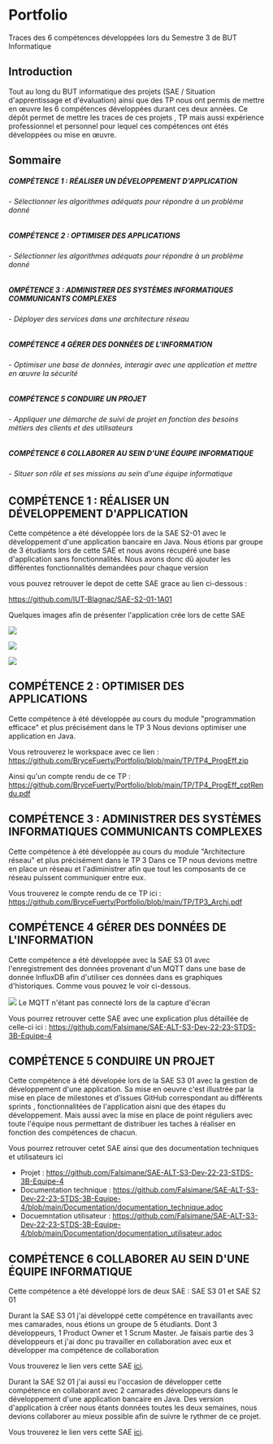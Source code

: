 # Portfolio
Traces des 6 compétences développées lors du Semestre 3 de BUT Informatique



## Introduction

Tout au long du BUT informatique des projets (SAE / Situation d'apprentissage et d'évaluation) ainsi que des TP nous ont permis de mettre en œuvre les 6 compétences développées durant ces deux années.
Ce dépôt permet de mettre les traces de ces projets , TP mais aussi expérience professionnel et personnel pour lequel ces compétences ont étés développées ou mise en œuvre.

## Sommaire 

 ##### COMPÉTENCE 1 : RÉALISER UN DÉVELOPPEMENT D'APPLICATION 
 ######   - Sélectionner les algorithmes adéquats pour répondre à un problème donné

 ##### COMPÉTENCE 2 : OPTIMISER DES APPLICATIONS
 ######   - Sélectionner les algorithmes adéquats pour répondre à un problème donné

 ##### OMPÉTENCE 3  : ADMINISTRER DES SYSTÈMES INFORMATIQUES COMMUNICANTS COMPLEXES
 ######   - Déployer des services dans une architecture réseau
 
 ##### COMPÉTENCE 4 GÉRER DES DONNÉES DE L'INFORMATION
 ######   - Optimiser une base de données, interagir avec une application et mettre en œuvre la sécurité

 ##### COMPÉTENCE 5 CONDUIRE UN PROJET 
 ######   - Appliquer une démarche de suivi de projet en fonction des besoins métiers des clients et des utilisateurs
 
 ##### COMPÉTENCE 6 COLLABORER AU SEIN D'UNE ÉQUIPE INFORMATIQUE
 ######   - Situer son rôle et ses missions au sein d'une équipe informatique

## COMPÉTENCE 1 : RÉALISER UN DÉVELOPPEMENT D'APPLICATION 

Cette compétence a été développée lors de la SAE S2-01 avec le développement d'une application bancaire en Java.
Nous étions par groupe de 3 étudiants lors de cette SAE et nous avons récupéré une base d'application sans fonctionnalités.
Nous avons donc dû ajouter les différentes fonctionnalités demandées pour chaque version

vous pouvez retrouver le depot de cette SAE grace au lien ci-dessous :

https://github.com/IUT-Blagnac/SAE-S2-01-1A01

Quelques images afin de présenter l'application crée lors de cette SAE

![](Images_SAE/Menu.png)

![](Images_SAE/Connexion.png)

![](Images_SAE/Credit.png)

## COMPÉTENCE 2 : OPTIMISER DES APPLICATIONS

Cette compétence à été développée au cours du module "programmation efficace" et plus précisément dans le TP 3
Nous devions optimiser une application en Java.

Vous retrouverez le workspace avec ce lien : 
https://github.com/BryceFuerty/Portfolio/blob/main/TP/TP4_ProgEff.zip

Ainsi qu'un compte rendu de ce TP : 
https://github.com/BryceFuerty/Portfolio/blob/main/TP/TP4_ProgEff_cptRendu.pdf

## COMPÉTENCE 3  : ADMINISTRER DES SYSTÈMES INFORMATIQUES COMMUNICANTS COMPLEXES

Cette compétence à été développée au cours du module "Architecture réseau" et plus précisément dans le TP 3
Dans ce TP nous devions mettre en place un réseau et l'adiministrer afin que tout les composants de ce réseau puissent communiquer entre eux.

Vous trouverez le compte rendu de ce TP ici :
https://github.com/BryceFuerty/Portfolio/blob/main/TP/TP3_Archi.pdf

## COMPÉTENCE 4 GÉRER DES DONNÉES DE L'INFORMATION

Cette compétence a été développée avec la SAE S3 01 avec l'enregistrement des données provenant d'un MQTT dans une base de donnée InfluxDB afin d'utiliser ces données dans es graphiques d'historiques.
Comme vous pouvez le voir ci-dessous.

![](Images_SAE/historique.jpg)
Le MQTT n'étant pas connecté lors de la capture d'écran

Vous pourrez retrouver cette SAE avec une explication plus détaillée de celle-ci ici :
https://github.com/Falsimane/SAE-ALT-S3-Dev-22-23-STDS-3B-Equipe-4

## COMPÉTENCE 5 CONDUIRE UN PROJET 

Cette compétence à été dévelopée lors de la SAE S3 01 avec la gestion de développement d'une application.
Sa mise en oeuvre c'est illustrée par la mise en place de milestones et d’issues GitHub correspondant au différents sprints , fonctionnalitées de l'application aisni que des étapes du développement. Mais aussi avec la mise en place de point réguliers avec toute l'équipe nous permettant de distribuer les taches à réaliser en fonction des compétences de chacun.

Vous pourrez retrouver cetet SAE ainsi que des documentation techniques et utilisateurs ici

 - Projet : https://github.com/Falsimane/SAE-ALT-S3-Dev-22-23-STDS-3B-Equipe-4
 - Documentation technique : https://github.com/Falsimane/SAE-ALT-S3-Dev-22-23-STDS-3B-Equipe-4/blob/main/Documentation/documentation_technique.adoc
 - Docuemntation utilisateur : https://github.com/Falsimane/SAE-ALT-S3-Dev-22-23-STDS-3B-Equipe-4/blob/main/Documentation/documentation_utilisateur.adoc
 



## COMPÉTENCE 6 COLLABORER AU SEIN D'UNE ÉQUIPE INFORMATIQUE


Cette compétence a été développé lors de deux SAE : SAE S3 01 et SAE S2 01

Durant la SAE S3 01 j'ai développé cette compétence en travaillants avec mes camarades, nous étions un groupe de 5 étudiants. Dont 3 développeurs, 1 Product Owner et 1 Scrum Master. 
Je faisais partie des 3 développeurs et j'ai donc pu travailler en collaboration avec eux et développer ma compétence de collaboration

Vous trouverez le lien vers cette SAE [ici](https://github.com/Falsimane/SAE-ALT-S3-Dev-22-23-STDS-3B-Equipe-4).

Durant la SAE S2 01 j'ai aussi eu l'occasion de développer cette compétence en collaborant avec 2 camarades développeurs dans le développement d'une application bancaire en Java. Des version d'application à créer nous étants données toutes les deux semaines, nous devions collaborer au mieux possible afin de suivre le rythmer de ce projet.

Vous trouverez le lien vers cette SAE [ici](https://github.com/IUT-Blagnac/SAE-S2-01-1A01).




